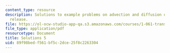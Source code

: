 ```yaml
---
content_type: resource
description: Solutions to example problems on advection and diffusion of an instantaneous
  release.
file: https://ol-ocw-studio-app-qa.s3.amazonaws.com/courses/1-061-transport-processes-in-the-environment-fall-2008/89f98bedf561bf5c2dce25f8c2263304_solutions5.pdf
file_type: application/pdf
resourcetype: Document
title: Solutions 5
uid: 89f98bed-f561-bf5c-2dce-25f8c2263304
---
```

